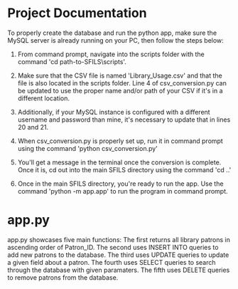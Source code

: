 # Project Documentation

To properly create the database and run the python app, make sure the MySQL server is already running on your PC, then follow the steps below:

1. From command prompt, navigate into the scripts folder with the command 'cd path-to-SFILS\scripts'.

2. Make sure that the CSV file is named 'Library_Usage.csv' and that the file is also located in the scripts folder. Line 4 of csv_conversion.py can be updated to use the proper name and/or path of your CSV if it's in a different location.

3. Additionally, if your MySQL instance is configured with a different username and password than mine, it's necessary to update that in lines 20 and 21.

4. When csv_conversion.py is properly set up, run it in command prompt using the command 'python csv_conversion.py'

5. You'll get a message in the terminal once the conversion is complete. Once it is, cd out into the main SFILS directory using the command 'cd ..'

6. Once in the main SFILS directory, you're ready to run the app. Use the command 'python -m app.app' to run the program in command prompt.

# **app.py**
app.py showcases five main functions:
The first returns all library patrons in ascending order of Patron_ID. 
The second uses INSERT INTO queries to add new patrons to the database. 
The third uses UPDATE queries to update a given field about a patron. 
The fourth uses SELECT queries to search through the database with given paramaters. 
The fifth uses DELETE queries to remove patrons from the database. 

